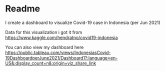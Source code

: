 # Readme

I create a dashboard to visualize Covid-19 case in Indonesia (per Jun 2021) 

Data for this visualization i got it from https://www.kaggle.com/hendratno/covid19-indonesia

You can also view my dashboard here https://public.tableau.com/views/IndonesiasCovid-19DashboardperJune2021/Dashboard1?:language=en-US&:display_count=n&:origin=viz_share_link
